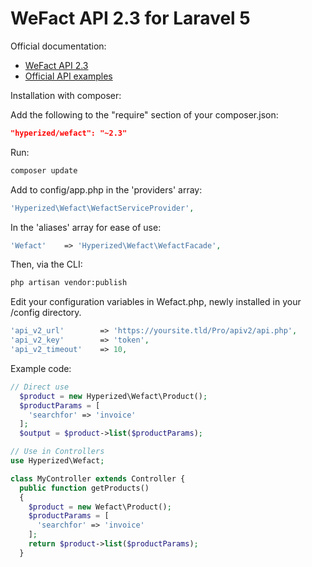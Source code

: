 # WeFact API 2.3 for Laravel 5

Official documentation:
* [WeFact API 2.3](https://www.wefact.nl/wefact-hosting/apiv2/)
* [Official API examples](https://www.wefact.nl/wefact-hosting/apiv2/)

Installation with composer:

Add the following to the "require" section of your composer.json:
```json
"hyperized/wefact": "~2.3"
```
Run:
```sh
composer update
```

Add to config/app.php in the 'providers' array:
```php
'Hyperized\Wefact\WefactServiceProvider',
```
In the 'aliases' array for ease of use:

```php
'Wefact'    => 'Hyperized\Wefact\WefactFacade',
```
Then, via the CLI:
```sh
php artisan vendor:publish
```

Edit your configuration variables in Wefact.php, newly installed in your /config directory.
```php
'api_v2_url'		=> 'https://yoursite.tld/Pro/apiv2/api.php',
'api_v2_key'		=> 'token',
'api_v2_timeout'	=> 10,
```

Example code:
```php
// Direct use
  $product = new Hyperized\Wefact\Product();
  $productParams = [
    'searchfor' => 'invoice'
  ];
  $output = $product->list($productParams);

// Use in Controllers
use Hyperized\Wefact;

class MyController extends Controller {
  public function getProducts()
  {
    $product = new Wefact\Product();
    $productParams = [
      'searchfor' => 'invoice'
    ];
    return $product->list($productParams);
  }
```

